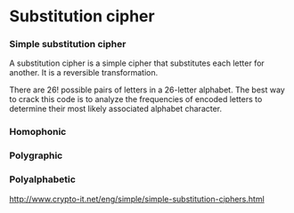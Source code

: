 # Substitution cipher

### Simple substitution cipher

A substitution cipher is a simple cipher that substitutes each letter for another. It is a reversible transformation.

There are 26! possible pairs of letters in a 26-letter alphabet.
The best way to crack this code is to analyze the frequencies of encoded letters to determine their most likely associated alphabet character.

### Homophonic

### Polygraphic

### Polyalphabetic


http://www.crypto-it.net/eng/simple/simple-substitution-ciphers.html